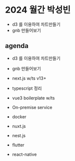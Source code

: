 # 2024 월간 박성빈

- d3 를 이용하여 차트만들기
- gnb 만들어보기

## agenda

- d3 를 이용하여 차트만들기
- gnb 만들어보기
- next.js w/ts v13+
- typescript 정리
- vue3 boilerplate w/ts
- On-premise service
- docker

- nuxt.js
- nest.js
- flutter
- react-native

